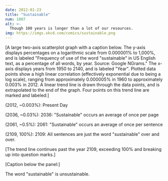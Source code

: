 ```yaml
---
date: 2012-01-23
title: "Sustainable"
num: 1007
alt: >-
  Though 100 years is longer than a lot of our resources.
img: https://imgs.xkcd.com/comics/sustainable.png
---
```

[A large two-axis scatterplot graph with a caption below. The y-axis displays percentages on a logarithmic scale from 0.000001% to 1,000%, and is labeled "Frequency of use of the word "sustainable" in US English text, as a percentage of all words, by year. Source: Google NGrams." The x-axis displays years from 1950 to 2140, and is labeled "Year". Plotted data points show a high linear correlation (effectively exponential due to being a log scale), ranging from approximately 0.000005% in 1960 to approximately 0.003% in 2012. A linear trend line is drawn through the data points, and is extrapolated to the end of the graph. Four points on this trend line are marked and labeled:]

(2012, ~0.003%): Present Day

(2036, ~0.03%): 2036: "Sustainable" occurs an average of once per page

(2061, ~0.5%): 2061: "Sustainable" occurs an average of once per sentence

(2109, 100%): 2109: All sentences are just the word "sustainable" over and over.

[The trend line continues past the year 2109, exceeding 100% and breaking up into question marks.]

[Caption below the panel:]

The word "sustainable" is unsustainable.